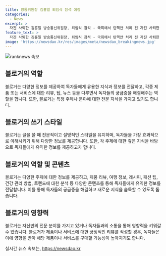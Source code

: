 ```yaml
---
title: 방통위원장 김홍일 퇴임식 참석 예정
categories:
  - News
excerpt: >
  자진 사퇴한 김홍일 방송통신위원장, 퇴임식 참석 - 국회에서 탄핵안 처리 전 자진 사퇴한 김홍일 방송통신위원장이 2일 퇴임식에 참석하며 화제를 모으고 있다.
feature_text: >
  자진 사퇴한 김홍일 방송통신위원장, 퇴임식 참석 - 국회에서 탄핵안 처리 전 자진 사퇴한 김홍일 방송통신위원장이 2일 퇴임식에 참석하며 화제를 모으고 있다.
image: 'https://newsdao.kr/res/images/meta/newsdao_breakingnews.jpg'
---
```


<p><img src="https://newsdao.kr/res/images/meta/newsdao_breakingnews.jpg" alt="ranknews 속보" /></p>

<h2 data-ke-size="size26">블로거의 역할</h2>

<p data-ke-size="size16">블로거는 다양한 정보를 제공하여 독자들에게 유용한 지식과 정보를 전달하고, 각종 제품 또는 서비스에 대한 리뷰, 팁, 뉴스 등을 다루면서 독자들의 궁금증을 해결해주는 역할을 합니다. 또한, 블로거는 특정 주제나 분야에 대한 전문 지식을 가지고 있기도 합니다.</p>

<h2 data-ke-size="size26">블로거의 쓰기 스타일</h2>

<p data-ke-size="size16">블로거는 글을 쓸 때 전문적이고 설명적인 스타일을 유지하며, 독자들을 가장 효과적으로 이해시키기 위해 다양한 정보를 제공합니다. 또한, 각 주제에 대한 깊은 지식을 바탕으로 독자들에게 유익한 정보를 제공하고자 합니다.</p>

<h2 data-ke-size="size26">블로거의 역할 및 콘텐츠</h2>

<p data-ke-size="size16">블로거는 다양한 주제에 대한 정보를 제공하고, 제품 리뷰, 여행 정보, 레시피, 패션 팁, 건강 관리 방법, 트렌드에 대한 분석 등 다양한 콘텐츠를 통해 독자들에게 유익한 정보를 전달합니다. 이를 통해 독자들의 궁금증을 해결하고 새로운 지식을 습득할 수 있도록 돕습니다.</p>

<h2 data-ke-size="size26">블로거의 영향력</h2>

<p data-ke-size="size16">블로거는 자신만의 전문 분야를 가지고 있거나 독자들과의 소통을 통해 영향력을 키워갈 수 있습니다. 블로거가 제품이나 서비스에 대한 긍정적인 리뷰를 작성할 경우, 독자들은 이에 영향을 받아 해당 제품이나 서비스를 구매할 가능성이 높아지기도 합니다.</p>
실시간 뉴스 속보는, <a href="https://newsdao.kr" rel="dofollow">https://newsdao.kr</a>


